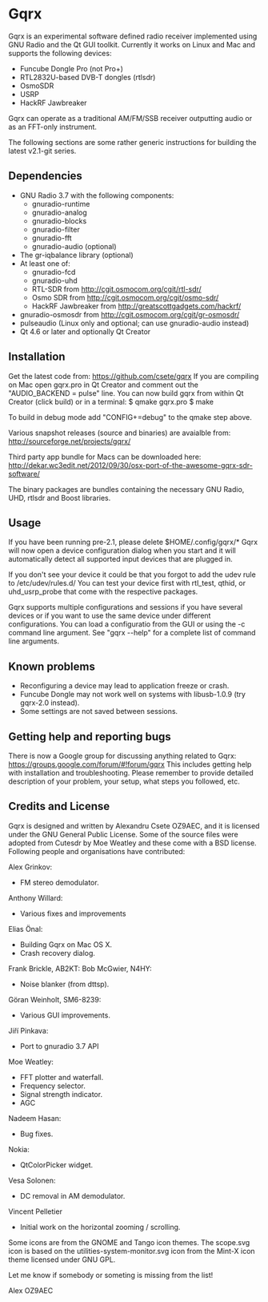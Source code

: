 Gqrx
====

Gqrx is an experimental software defined radio receiver implemented using GNU Radio and the Qt GUI toolkit. Currently it works on Linux and Mac and supports the following devices:
- Funcube Dongle Pro (not Pro+)
- RTL2832U-based DVB-T dongles (rtlsdr)
- OsmoSDR
- USRP
- HackRF Jawbreaker

Gqrx can operate as a traditional AM/FM/SSB receiver outputting audio or as an FFT-only instrument.

The following sections are some rather generic instructions for building the latest v2.1-git series.


Dependencies
------------

- GNU Radio 3.7 with the following components:
    - gnuradio-runtime
    - gnuradio-analog
    - gnuradio-blocks
    - gnuradio-filter
    - gnuradio-fft
    - gnuradio-audio (optional)
- The gr-iqbalance library (optional)
- At least one of:
    - gnuradio-fcd
    - gnuradio-uhd
    - RTL-SDR from http://cgit.osmocom.org/cgit/rtl-sdr/
    - Osmo SDR from http://cgit.osmocom.org/cgit/osmo-sdr/
    - HackRF Jawbreaker from http://greatscottgadgets.com/hackrf/
- gnuradio-osmosdr from http://cgit.osmocom.org/cgit/gr-osmosdr/
- pulseaudio (Linux only and optional; can use gnuradio-audio instead)
- Qt 4.6 or later and optionally Qt Creator


Installation
------------

Get the latest code from: https://github.com/csete/gqrx
If you are compiling on Mac open gqrx.pro in Qt Creator and comment out the "AUDIO_BACKEND = pulse" line. You can now build gqrx from within Qt Creator (click build) or in a terminal:
$ qmake gqrx.pro
$ make

To build in debug mode add "CONFIG+=debug" to the qmake step above.

Various snapshot releases (source and binaries) are avaialble from:
http://sourceforge.net/projects/gqrx/

Third party app bundle for Macs can be downloaded here:
http://dekar.wc3edit.net/2012/09/30/osx-port-of-the-awesome-gqrx-sdr-software/

The binary packages are bundles containing the necessary GNU Radio, UHD, rtlsdr and Boost libraries.

Usage
-----

If you have been running pre-2.1, please delete $HOME/.config/gqrx/*
Gqrx will now open a device configuration dialog when you start and it will automatically detect all supported input devices that are plugged in.

If you don't see your device it could be that you forgot to add the udev rule to /etc/udev/rules.d/
You can test your device first with rtl_test, qthid, or uhd_usrp_probe that come with the respective packages.

Gqrx supports multiple configurations and sessions if you have several devices or if you want to use the same device under different configurations. You can load a configuratio from the GUI or using the -c command line argument. See "gqrx --help" for a complete list of command line arguments.


Known problems
--------------

- Reconfiguring a device may lead to application freeze or crash.
- Funcube Dongle may not work well on systems with libusb-1.0.9 (try gqrx-2.0 instead).
- Some settings are not saved between sessions.


Getting help and reporting bugs
-------------------------------

There is now a Google group for discussing anything related to Gqrx: https://groups.google.com/forum/#!forum/gqrx
This includes getting help with installation and troubleshooting. Please remember to provide detailed description of your problem, your setup, what steps you followed, etc.


Credits and License
-------------------

Gqrx is designed and written by Alexandru Csete OZ9AEC, and it is licensed under the GNU General Public License.
Some of the source files were adopted from Cutesdr by Moe Weatley and these come with a BSD license.
Following people and organisations have contributed:

Alex Grinkov:
- FM stereo demodulator.

Anthony Willard:
- Various fixes and improvements

Elias Önal:
- Building Gqrx on Mac OS X.
- Crash recovery dialog.

Frank Brickle, AB2KT:
Bob McGwier, N4HY:
- Noise blanker (from dttsp).

Göran Weinholt, SM6-8239:
- Various GUI improvements.

Jiří Pinkava:
- Port to gnuradio 3.7 API

Moe Weatley:
- FFT plotter and waterfall.
- Frequency selector.
- Signal strength indicator.
- AGC

Nadeem Hasan:
- Bug fixes.

Nokia:
- QtColorPicker widget.

Vesa Solonen:
- DC removal in AM demodulator.

Vincent Pelletier
- Initial work on the horizontal zooming / scrolling.

Some icons are from the GNOME and Tango icon themes.
The scope.svg icon is based on the utilities-system-monitor.svg icon from the Mint-X icon theme licensed under GNU GPL.

Let me know if somebody or someting is missing from the list!

Alex OZ9AEC
